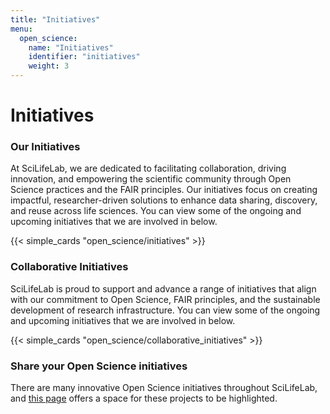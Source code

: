 ```yaml
---
title: "Initiatives"
menu:
  open_science:
    name: "Initiatives"
    identifier: "initiatives"
    weight: 3
---
```


# Initiatives

### Our Initiatives

At SciLifeLab, we are dedicated to facilitating collaboration, driving innovation, and empowering the
scientific community through Open Science practices and the FAIR principles. Our initiatives focus on creating impactful,
researcher-driven solutions to enhance data sharing, discovery, and reuse across life sciences. You can view some of
the ongoing and upcoming initiatives that we are involved in below.

{{< simple_cards "open_science/initiatives" >}}

### Collaborative Initiatives

SciLifeLab is proud to support and advance a range of initiatives that align with our commitment to Open Science,
FAIR principles, and the sustainable development of research infrastructure. You can view some of the ongoing and
upcoming initiatives that we are involved in below.

{{< simple_cards "open_science/collaborative_initiatives" >}}

### Share your Open Science initiatives 

There are many innovative Open Science initiatives throughout SciLifeLab, and
[this page](/open_science/initiatives/scilifelab) offers a space for these projects to be highlighted.
